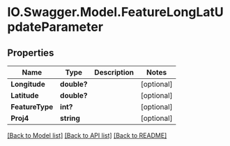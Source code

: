 # IO.Swagger.Model.FeatureLongLatUpdateParameter
## Properties

Name | Type | Description | Notes
------------ | ------------- | ------------- | -------------
**Longitude** | **double?** |  | [optional] 
**Latitude** | **double?** |  | [optional] 
**FeatureType** | **int?** |  | [optional] 
**Proj4** | **string** |  | [optional] 

[[Back to Model list]](../README.md#documentation-for-models) [[Back to API list]](../README.md#documentation-for-api-endpoints) [[Back to README]](../README.md)

